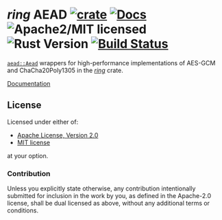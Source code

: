 # *ring* AEAD [![crate][crate-image]][crate-link] [![Docs][docs-image]][docs-link] ![Apache2/MIT licensed][license-image] ![Rust Version][rustc-image] [![Build Status][build-image]][build-link]

[`aead::Aead`] wrappers for high-performance implementations of AES-GCM and ChaCha20Poly1305 in the [*ring*] crate.

[Documentation][docs-link]

## License

Licensed under either of:

 * [Apache License, Version 2.0](http://www.apache.org/licenses/LICENSE-2.0)
 * [MIT license](http://opensource.org/licenses/MIT)

at your option.

### Contribution

Unless you explicitly state otherwise, any contribution intentionally submitted
for inclusion in the work by you, as defined in the Apache-2.0 license, shall be
dual licensed as above, without any additional terms or conditions.

[//]: # (badges)

[crate-image]: https://img.shields.io/crates/v/ring-aead.svg
[crate-link]: https://crates.io/crates/ring-aead
[docs-image]: https://docs.rs/ring-aead/badge.svg
[docs-link]: https://docs.rs/ring-aead/
[license-image]: https://img.shields.io/badge/license-Apache2.0/MIT-blue.svg
[rustc-image]: https://img.shields.io/badge/rustc-1.40+-blue.svg
[build-image]: https://github.com/RustCrypto/AEADs/workflows/ring-aead/badge.svg?branch=master&event=push
[build-link]: https://github.com/RustCrypto/AEADs/actions

[//]: # (general links)

[`aead::Aead`]: https://docs.rs/aead/latest/aead/trait.Aead.html
[*ring*]: https://github.com/briansmith/ring
